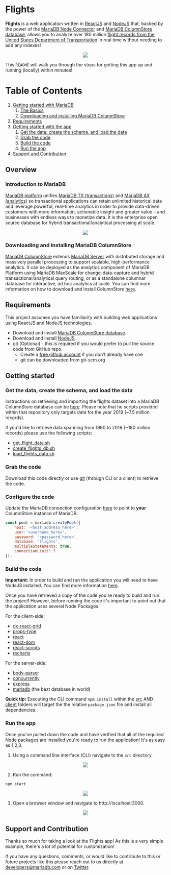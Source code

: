 # Flights

**Flights** is a web application written in [ReactJS](https://reactjs.org) and [NodeJS](https://nodejs.org) that, backed by the power of the [MariaDB Node Connector](https://github.com/MariaDB/mariadb-connector-nodejs) and [MariaDB ColumnStore database](https://mariadb.com/docs/features/mariadb-columnstore/), allows you to analyze over 180 million [flight records from the United States Department of Transportation](https://www.transtats.bts.gov/DL_SelectFields.asp?Table_ID=236&DB_Short_Name=On-Time) in real time without needing to add any indexes!

<p align="center" spacing="10">
    <img src="media/demo.gif" />
</p>

This `README` will walk you through the steps for getting this app up and running (locally) within minutes!

# Table of Contents
1. [Getting started with MariaDB](#overview)
    1. [The Basics](#intro-mariadb)
    2. [Downloading and installing MariaDB ColumnStore](#installation)
2. [Requirements](#requirements)
3. [Getting started with the app](#getting-started)
    1. [Get the data, create the schema, and load the data](#data)
    1. [Grab the code](#grab-code)
    2. [Build the code](#build-code)
    3. [Run the app](#run-app)
4. [Support and Contribution](#support-contribution)

## Overview <a name="overview"></a>

### Introduction to MariaDB <a name="intro-mariadb"></a>

[MariaDB platform](https://mariadb.com/products/mariadb-platform/) unifies [MariaDB TX (transactions)](https://mariadb.com/products/mariadb-platform-transactional/) and [MariaDB AX (analytics)](https://mariadb.com/products/mariadb-platform-analytical/) so transactional applications can retain unlimited historical data and leverage powerful, real-time analytics in order to provide data-driven customers with more information, actionable insight and greater value – and businesses with endless ways to monetize data. It is the enterprise open source database for hybrid transactional/analytical processing at scale.

<p align="center">
    <img src="media/platform.png" />
</p>

### Downloading and installing MariaDB ColumnStore <a name="installation"></a>

[MariaDB ColumnStore](https://mariadb.com/docs/features/mariadb-columnstore/) extends [MariaDB Server](https://mariadb.com/products/) with distributed storage and massively parallel processing to support scalable, high-performance analytics. It can be deployed as the analytics component of MariaDB Platform using MariaDB MaxScale for change-data-capture and hybrid transactional/analytical query routing, or as a standalone columnar database for interactive, ad hoc analytics at scale. You can find more information on how to download and install ColumnStore [here](https://mariadb.com/downloads/#mariadb_platform-mariadb_columnstore).

## Requirements <a name="requirements"></a>

This project assumes you have familiarity with building web applications using ReactJS and NodeJS technologies. 

* Download and install [MariaDB ColumnStore database](https://go.mariadb.com/download-mariadb-server-community.html?utm_source=google&utm_medium=ppc&utm_campaign=MKG-Search-Google-Branded-DL-NA-Server-DL&gclid=CjwKCAiAwZTuBRAYEiwAcr67OUBIqnFBo9rUBhYql3VZV_nhlSKzkwoUv7vhA6gwNdGoBSc2uWe7SBoCX_oQAvD_BwE). 
* Download and install [NodeJS](https://nodejs.org/).
* git (Optional) - this is required if you would prefer to pull the source code from GitHub repo.
    - Create a [free github account](https://github.com/) if you don’t already have one
    - git can be downloaded from git-scm.org

## Getting started <a name="getting-started"></a>

### Get the data, create the schema, and load the data <a name="data"></a>

Instructions on retrieving and importing the flights dataset into a MariaDB ColumnStore database can be [here](https://github.com/mariadb-corporation/mariadb-columnstore-samples/tree/master/flights). Please note that he scripts provided within that repository only targets data for the year 2019 (~7.5 million records). 

If you'd like to retrieve data spanning from 1990 to 2019 (~180 million records) please use the following scripts:

* [get_flight_data.sh](data/get_flight_data.sh)
* [create_flights_db.sh](data/create_flights_db.sh) 
* [load_flights_data.sh](data/load_flights_data.sh)

### Grab the code <a name="grab-code"></a>

Download this code directly or use [git](git-scm.org) (through CLI or a client) to retrieve the code.

### Configure the code <a name="configure-code"></a>

Update the MariaDB connection configuration [here](src/db.js) to point to **your** ColumnStore instance of MariaDB.

```js
const pool = mariadb.createPool({
    host: '<host_address_here>', 
    user:'<username_here>', 
    password: '<password_here>',
    database: 'flights',
    multipleStatements: true,
    connectionLimit: 5
});
```

### Build the code <a name="build-code"></a>

**Important:** In order to build and run the application you will need to have NodeJS installed. You can find more information [here](https://nodejs.org/).

Once you have retrieved a copy of the code you're ready to build and run the project! However, before running the code it's important to point out that the application uses several Node Packages.

For the client-side:
- [dx-react-grid](https://www.npmjs.com/package/@devexpress/dx-react-grid)
- [props-type](https://www.npmjs.com/package/props-type)
- [react](https://www.npmjs.com/package/react)
- [react-dom](https://www.npmjs.com/package/react-dom)
- [react-scripts](https://www.npmjs.com/package/react-scripts)
- [recharts](https://www.npmjs.com/package/recharts)

For the server-side:
- [body-parser](https://www.npmjs.com/package/body-parser)
- [concurrently](https://www.npmjs.com/package/concurrently)
- [express](https://www.npmjs.com/package/express)
- [mariadb](https://www.npmjs.com/package/mariadb) (the best database in world)

**Quick tip:** Executing the CLI command `npm install` within the [src](src) AND [client](src/client) folders will target the the relative `package.json` file and install all dependencies.


### Run the app <a name="run-app"></a>

Once you've pulled down the code and have verified that all of the required Node packages are installed you're ready to run the application! It's as easy as 1,2,3.

1. Using a command line interface (CLI) navigate to the `src` directory.

<p align="center">
    <img src="media/cli_root.png" />
</p>

2. Run the command:

```bash
npm start
```

<p align="center">
    <img src="media/npm_start.png" />
</p>

3. Open a browser window and navigate to http://localhost:3000.

<p align="center">
    <img src="media/get_started.png" />
</p>

## Support and Contribution <a name="support-contribution"></a>

Thanks so much for taking a look at the Flights app! As this is a very simple example, there's a lot of potential for customization! 

If you have any questions, comments, or would like to contribute to this or future projects like this please reach out to us directly at developers@mariadb.com or on [Twitter](https://twitter.com/mariadb).
